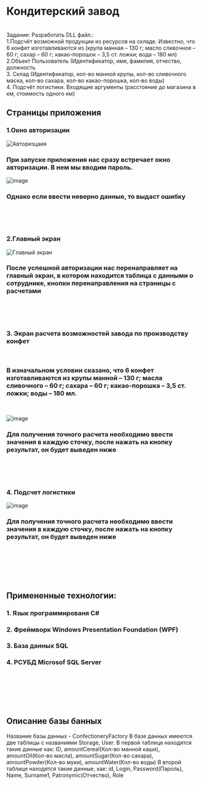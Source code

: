 <h1>Кондитерский завод </h1></br>
Задание: Разработать DLL файл.:</br>
1.Подсчёт возможной продукции из ресурсов на складе. Известно, что 6 конфет изготавливаются из (крупа манная – 130 г; масло сливочное – 60 г; сахар – 60 г; какао-порошок – 3,5 ст. ложки; вода – 180 мл)</br>
2.Объект Пользователь (Идентификатор, имя, фамилия, отчество, должность</br>
3. Склад (Идентификатор, кол-во манной крупы, кол-во сливочного маска, кол-во сахара, кол-во какао-порошка, кол-во воды)</br>
4. Подсчёт логистики. Входящие аргументы (расстояние до магазина в км, стоимость одного км)
</br>
<h2>Страницы приложения</h2>


<h3>1.Окно авторизации</h3>

![Авторизцаия](https://github.com/xenexess/Educational-Practice-02.01/assets/91844842/85e9ddcc-42c0-46c7-882a-a1a87bd4a07e)
<h3>При запуске приложения нас сразу встречает окно авторизации. В нем мы вводим пароль.</h3>

![image](https://github.com/xenexess/Educational-Practice-02.01/assets/91844842/51a94f39-0aba-48d8-a8d1-11e6740a5ca1)
<h3> Однако если ввести неверно данные, то выдаст ошибку</h3></br></br></br>


<h3>2.Главный экран</h3>

![Главный экран](https://github.com/xenexess/Educational-Practice-02.01/assets/91844842/14ee8961-38fb-4367-aff5-b97d411b4bec)
<h3>После успешной авторизации нас перенаправляет на главный экран, в котором находится таблица с данными о сотруднике, кнопки перенаправления на страницы с расчетами</h3></br></br></br>

<h3>3. Экран расчета возможностей завода по производству конфет</h3></br>
<h3>В изначальном условии сказано, что 6 конфет изготавливаются из крупы манной – 130 г; масла сливочного – 60 г; сахара – 60 г; какао-порошка – 3,5 ст. ложки; воды – 180 мл.</h3></br>

![image](https://github.com/xenexess/Educational-Practice-02.01/assets/91844842/b0ee8ec1-40f7-49b9-acad-8343ea38ac5b)

<h3>Для получения точного расчета необходимо ввести значения в каждую сточку, после нажать на кнопку результат, он будет выведен ниже</h3></br></br></br>

<h3>4. Подсчет логистики</h3>

![image](https://github.com/xenexess/Educational-Practice-02.01/assets/91844842/ffd055ae-562d-4b6e-a2d4-10275cd3e8ae)

<h3>Для получения точного расчета необходимо ввести значения в каждую сточку, после нажать на кнопку результат, он будет выведен ниже</h3></br></br></br></br></br>
<h2>Примененные технологии:</h2>
<h3>1. Язык программированя C#</h3>
<h3>2. Фреймворк Windows Presentation Foundation (WPF)</h3>
<h3>3. База данных SQL</h3>
<h3>4. РСУБД Microsof SQL Server</h3> </br></br></br></br></br>

<h2>Описание базы банных</h2>
Название базы данных - ConfectioneryFactory
В базе данных имеются две таблицы с названиями Storage, User.
В первой таблице находятся такие данные как: ID, amountCereal(Кол-во манной каши), amountOil(Кол-во масла), amountSugar(Кол-во сахара), amountPowder(Кол-во муки), amountWater(Кол-во воды)
В второй таблице находятся такие данные, как: id, Login, Password(Пароль), Name, Surname1, Patronymic(Отчество), Role
